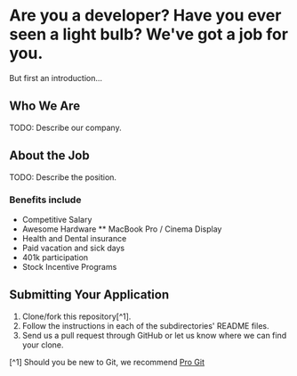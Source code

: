 # Are you a developer? Have you ever seen a light bulb? We've got a job for you.

But first an introduction...

## Who We Are

TODO: Describe our company.

## About the Job

TODO: Describe the position.

### Benefits include

* Competitive Salary
* Awesome Hardware
** MacBook Pro / Cinema Display
* Health and Dental insurance
* Paid vacation and sick days
* 401k participation
* Stock Incentive Programs

## Submitting Your Application

1) Clone/fork this repository[^1].
2) Follow the instructions in each of the subdirectories' README files.
3) Send us a pull request through GitHub or let us know where we can find your clone.

[^1] Should you be new to Git, we recommend [Pro Git](http://git-scm.com/book)